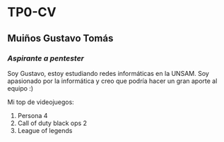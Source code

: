 # TP0-CV

## **Muiños Gustavo Tomás**
### *Aspirante a pentester*

Soy Gustavo, estoy estudiando redes informáticas en la UNSAM. Soy apasionado por la informática y creo que podría hacer un gran aporte al equipo :)

Mi top de videojuegos:
1. Persona 4
2. Call of duty black ops 2
3. League of legends

